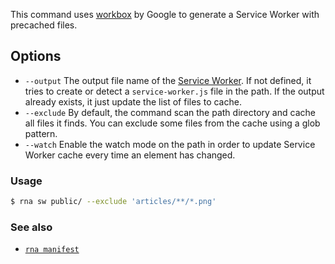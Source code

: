 This command uses [workbox](https://developers.google.com/web/tools/workbox/) by Google to generate a Service Worker with precached files.

## Options
* `--output` The output file name of the [Service Worker](https://developers.google.com/web/fundamentals/primers/service-workers/). If not defined, it tries to create or detect a `service-worker.js` file in the path. If the output already exists, it just update the list of files to cache.
* `--exclude` By default, the command scan the path directory and cache all files it finds. You can exclude some files from the cache using a glob pattern.
* `--watch` Enable the watch mode on the path in order to update Service Worker cache every time an element has changed.

### Usage
```sh
$ rna sw public/ --exclude 'articles/**/*.png'
```

### See also

* [`rna manifest`](../manifest/)
